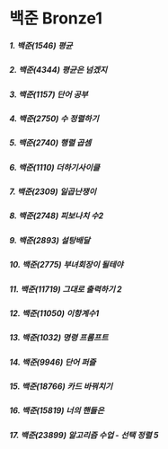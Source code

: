 # 백준 Bronze1

##### 1. 백준(1546) 평균
##### 2. 백준(4344) 평균은 넘겠지
##### 3. 백준(1157) 단어 공부
##### 4. 백준(2750) 수 정렬하기
##### 5. 백준(2740) 행렬 곱셈
##### 6. 백준(1110) 더하기사이클
##### 7. 백준(2309) 일곱난쟁이
##### 8. 백준(2748) 피보나치 수2
##### 9. 백준(2893) 설탕배달
##### 10. 백준(2775) 부녀회장이 될테야
##### 11. 백준(11719) 그대로 출력하기 2
##### 12. 백준(11050) 이항계수1
##### 13. 백준(1032) 명령 프롬프트
##### 14. 백준(9946) 단어 퍼즐
##### 15. 백준(18766) 카드 바꿔치기
##### 16. 백준(15819) 너의 핸들은
##### 17. 백준(23899) 알고리즘 수업 - 선택 정렬 5
